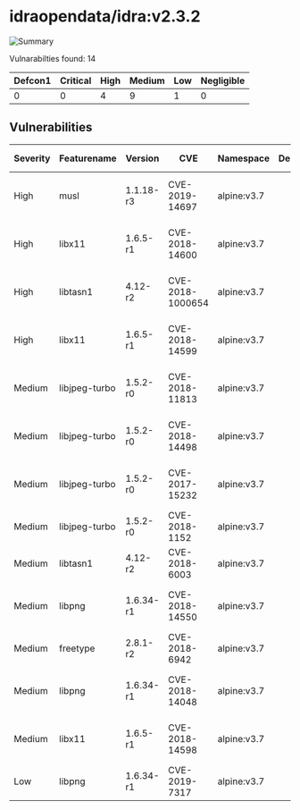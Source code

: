# idraopendata/idra:v2.3.2

![Summary](https://img.shields.io/badge/Severity-High-orange) 

Vulnarabilties found: 14

| Defcon1 | Critical | High | Medium | Low | Negligible|
|---------|----------|------|--------|-----|-----------|
| 0|0|4|9|1|0|

## Vulnerabilities

| Severity | Featurename | Version | CVE | Namespace | Description | Link | Fixed by |
|----------|-------------|---------|-----|-----------|-------------|------|----------|
|High|musl|1.1.18-r3|CVE-2019-14697|alpine:v3.7||https://cve.mitre.org/cgi-bin/cvename.cgi?name=CVE-2019-14697|1.1.18-r4|
|High|libx11|1.6.5-r1|CVE-2018-14600|alpine:v3.7||https://cve.mitre.org/cgi-bin/cvename.cgi?name=CVE-2018-14600|1.6.6-r0|
|High|libtasn1|4.12-r2|CVE-2018-1000654|alpine:v3.7||https://cve.mitre.org/cgi-bin/cvename.cgi?name=CVE-2018-1000654|4.12-r4|
|High|libx11|1.6.5-r1|CVE-2018-14599|alpine:v3.7||https://cve.mitre.org/cgi-bin/cvename.cgi?name=CVE-2018-14599|1.6.6-r0|
|Medium|libjpeg-turbo|1.5.2-r0|CVE-2018-11813|alpine:v3.7||https://cve.mitre.org/cgi-bin/cvename.cgi?name=CVE-2018-11813|1.5.3-r2|
|Medium|libjpeg-turbo|1.5.2-r0|CVE-2018-14498|alpine:v3.7||https://cve.mitre.org/cgi-bin/cvename.cgi?name=CVE-2018-14498|1.5.3-r3|
|Medium|libjpeg-turbo|1.5.2-r0|CVE-2017-15232|alpine:v3.7||https://cve.mitre.org/cgi-bin/cvename.cgi?name=CVE-2017-15232|1.5.3-r0|
|Medium|libjpeg-turbo|1.5.2-r0|CVE-2018-1152|alpine:v3.7||https://cve.mitre.org/cgi-bin/cvename.cgi?name=CVE-2018-1152|1.5.3-r1|
|Medium|libtasn1|4.12-r2|CVE-2018-6003|alpine:v3.7||https://cve.mitre.org/cgi-bin/cvename.cgi?name=CVE-2018-6003|4.12-r3|
|Medium|libpng|1.6.34-r1|CVE-2018-14550|alpine:v3.7||https://cve.mitre.org/cgi-bin/cvename.cgi?name=CVE-2018-14550|1.6.37-r0|
|Medium|freetype|2.8.1-r2|CVE-2018-6942|alpine:v3.7||https://cve.mitre.org/cgi-bin/cvename.cgi?name=CVE-2018-6942|2.8.1-r3|
|Medium|libpng|1.6.34-r1|CVE-2018-14048|alpine:v3.7||https://cve.mitre.org/cgi-bin/cvename.cgi?name=CVE-2018-14048|1.6.37-r0|
|Medium|libx11|1.6.5-r1|CVE-2018-14598|alpine:v3.7||https://cve.mitre.org/cgi-bin/cvename.cgi?name=CVE-2018-14598|1.6.6-r0|
|Low|libpng|1.6.34-r1|CVE-2019-7317|alpine:v3.7||https://cve.mitre.org/cgi-bin/cvename.cgi?name=CVE-2019-7317|1.6.37-r0|
